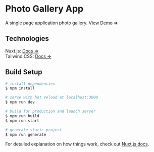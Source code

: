 # Photo Gallery App
A single page application photo gallery. [View Demo =>](https://wgibbs.com/photo-gallery-app/)

## Technologies
Nuxt.js: [Docs =>](https://nuxtjs.org)<br />
Tailwind CSS: [Docs =>](https://tailwindcss.com/)

## Build Setup

```bash
# install dependencies
$ npm install

# serve with hot reload at localhost:3000
$ npm run dev

# build for production and launch server
$ npm run build
$ npm run start

# generate static project
$ npm run generate
```

For detailed explanation on how things work, check out [Nuxt.js docs](https://nuxtjs.org).
